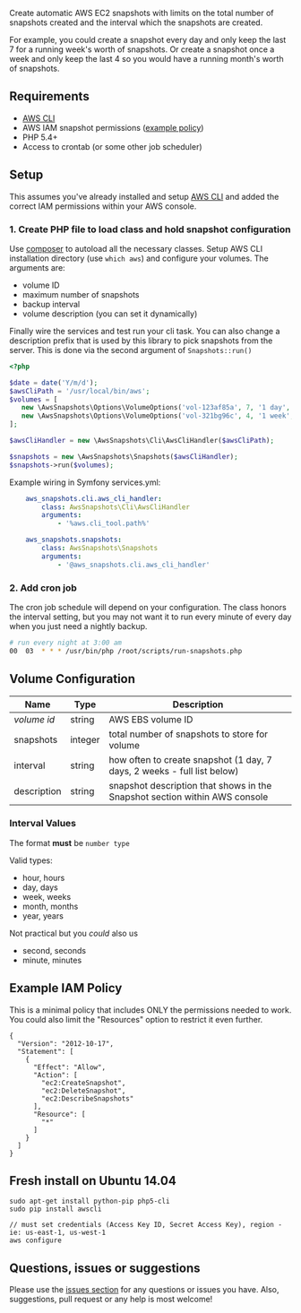 Create automatic AWS EC2 snapshots with limits on the total number of snapshots created and the interval which the snapshots are created.

For example, you could create a snapshot every day and only keep the last 7 for a running week's worth of snapshots. Or create a snapshot once a week and only keep the last 4 so you would have a running month's worth of snapshots.


## Requirements
- [AWS CLI](http://aws.amazon.com/cli/)
- AWS IAM snapshot permissions ([example policy](#example-iam-policy))
- PHP 5.4+
- Access to crontab (or some other job scheduler)

## Setup
This assumes you've already installed and setup [AWS CLI](http://aws.amazon.com/cli/) and added the correct IAM permissions within your AWS console.

### 1. Create PHP file to load class and hold snapshot configuration
Use [composer](https://getcomposer.org) to autoload all the necessary classes. Setup AWS CLI installation directory (use ```which aws```) and 
configure your volumes. The arguments are:
 - volume ID
 - maximum number of snapshots
 - backup interval
 - volume description (you can set it dynamically)

Finally wire the services and test run your cli task. You can also change a description prefix that is used by this library to pick snapshots from the server. This is done via the second argument of ```Snapshots::run()```
```php
<?php

$date = date('Y/m/d');
$awsCliPath = '/usr/local/bin/aws';
$volumes = [
   new \AwsSnapshots\Options\VolumeOptions('vol-123af85a', 7, '1 day', 'dev server backup'),
   new \AwsSnapshots\Options\VolumeOptions('vol-321bg96c', 4, '1 week', 'image server from ' . $date),
];

$awsCliHandler = new \AwsSnapshots\Cli\AwsCliHandler($awsCliPath);

$snapshots = new \AwsSnapshots\Snapshots($awsCliHandler);
$snapshots->run($volumes);
```

Example wiring in Symfony services.yml:
```yaml
    aws_snapshots.cli.aws_cli_handler:
        class: AwsSnapshots\Cli\AwsCliHandler
        arguments:
            - '%aws.cli_tool.path%'

    aws_snapshots.snapshots:
        class: AwsSnapshots\Snapshots
        arguments:
            - '@aws_snapshots.cli.aws_cli_handler'
```
### 2. Add cron job
The cron job schedule will depend on your configuration. The class honors the interval setting, but you may not want it to run every minute of every day when you just need a nightly backup.
```bash
# run every night at 3:00 am
00	03	* * * /usr/bin/php /root/scripts/run-snapshots.php
```

## Volume Configuration

| Name | Type | Description |
|------|------|-------------|
| *volume id* | string | AWS EBS volume ID
| snapshots | integer | total number of snapshots to store for volume |
| interval | string | how often to create snapshot (1 day, 7 days, 2 weeks - full list below)
| description | string | snapshot description that shows in the Snapshot section within AWS console |

### Interval Values
The format **must** be `number type`

Valid types:
- hour, hours
- day, days
- week, weeks
- month, months
- year, years

Not practical but you *could* also us
- second, seconds
- minute, minutes

## Example IAM Policy
This is a minimal policy that includes ONLY the permissions needed to work. You could also limit the "Resources" option to restrict it even further.
```
{
  "Version": "2012-10-17",
  "Statement": [
    {
      "Effect": "Allow",
      "Action": [
        "ec2:CreateSnapshot",
        "ec2:DeleteSnapshot",
        "ec2:DescribeSnapshots"
      ],
      "Resource": [
        "*"
      ]
    }
  ]
}
```

## Fresh install on Ubuntu 14.04
```
sudo apt-get install python-pip php5-cli
sudo pip install awscli

// must set credentials (Access Key ID, Secret Access Key), region - ie: us-east-1, us-west-1
aws configure
```

## Questions, issues or suggestions
Please use the [issues section](https://github.com/tuscanicz/php-aws-snapshots/issues) for any questions or issues you have. Also, suggestions, pull request or any help is most welcome!

